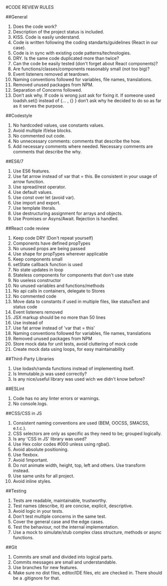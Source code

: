 #CODE REVIEW RULES

##General
1. Does the code work?
2. Description of the project status is included.
3. KISS. Code is easily understand.
4. Code is written following the coding standarts/guidelines (React in our case).
5. Code is in sync with existing code patterns/technologies.
6. DRY. Is the same code duplicated more than twice?
7. Can the code be easily tested (don't forget about React components)?
8. Are functions/classes/components reasonably small (not too big)?
9. Event listeners removed at teardown.
10. Naming conventions followed for variables, file names, translations.
11. Removed unused packages from NPM.
12. Separation of Concerns followed.
13. Don’t ask why. If code is wrong just ask for fixing it. If someone used loadsh.set() instead of {… , {} }  don’t ask why he decided to do so as far as it serves the purpose.

##Codestyle
1. No hardcoded values, use constants values.
2. Avoid multiple if/else blocks.
3. No commented out code.
4. No unnecessary comments: comments that describe the how.
5. Add necessary comments where needed. Necessary comments are comments that describe the why.

##ES6/7
1. Use ES6 features.
2. Use fat arrow instead of var that = this. Be consistent in your usage of arrow function.
3. Use spread/rest operator.
4. Use default values.
5. Use const over let (avoid var).
6. Use import and export.
7. Use template literals.
8. Use destructuring assignment for arrays and objects.
9. Use Promises or Asyns/Await. Rejection is handled. 

##React code review
1. Keep code DRY (Don't repeat yourself)
2. Components have defined propTypes
3. No unused props are being passed
4. Use shape for propTypes wherever applicable
5. Keep components small
6. setState callback function is used
7. No state updates in loop
8. Stateless components for components that don't use state
9. No useless constructor
10. No unused variables and functions/methods
11. No api calls in containers, delegate to Stores
12. No commented code
13. Move data to constants if used in multiple files, like statusText and status code
14. Event listeners removed
15. JSX markup should be no more than 50 lines
16. Use <Link /> instead of <a />
17. Use fat arrow instead of 'var that = this'
18. Naming conventions followed for variables, file names, translations
19. Removed unused packages from NPM
20. Store mock data for unit tests, avoid cluttering of mock code
21. Create mock data using loops, for easy maintainability 

##Third-Party Libraries
1. Use lodash/ramda functions instead of implementing itself.
2. Is Immutable.js was used correctly?
3. Is any nice/useful library was used wich we didn't know before? 

##ESLint
1. Code has no any linter errors or warnings.
2. No console.logs. 

##CSS/CSS in JS
1. Consistent naming conventions are used (BEM, OOCSS, SMACSS, e.t.c.).
2. CSS selectors are only as specific as they need to be; grouped logically.
3. Is any 'CSS in JS' library was used?
4. Use Hex color codes #000 unless using rgba().
5. Avoid absolute positioning.
6. Use flexbox.
7. Avoid !important.
8. Do not animate width, height, top, left and others. Use transform instead.
9. Use same units for all project.
10. Avoid inline styles. 

##Testing
1. Tests are readable, maintainable, trustworthy.
2. Test names (describe, it) are concise, explicit, descriptive.
3. Avoid logic in your tests.
4. Don't test multiple concerns in the same test.
5. Cover the general case and the edge cases.
6. Test the behaviour, not the internal implementation.
7. Use a mock to simulate/stub complex class structure, methods or async functions. 

##Git
1. Commits are small and divided into logical parts.
2. Commits messages are small and understandable.
3. Use branches for new features.
4. Make sure no dist files, editor/IDE files, etc are checked in. There should be a .gitignore for that.
